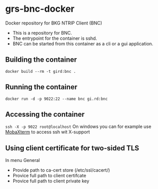 # grs-bnc-docker
 Docker repository for BKG NTRIP Client (BNC)

* This is a repository for BNC. 
* The entrypoint for the container is sshd.
* BNC can be started from this container as a cli or a gui application. 

## Building the container
```docker build --rm -t gird:bnc .```

## Running the container
```docker run -d -p 9022:22 --name bnc gi.rd:bnc```

## Accessing the container
```ssh -X -p 9022 root@localhost``` 
On windows you can for example use [MobaXterm](https://mobaxterm.mobatek.net/) to access ssh wit X-support

## Using client certificate for two-sided TLS

In menu General
* Provide path to ca-cert store (/etc/ssl/cacert/)
* Provice full path to client certifcate
* Provice full path to client private key
